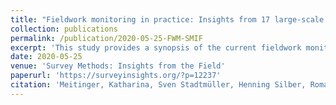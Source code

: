 ```yaml
---
title: "Fieldwork monitoring in practice: Insights from 17 large-scale social science surveys in Germany (peer-reviewed journal article)"
collection: publications
permalink: /publication/2020-05-25-FWM-SMIF
excerpt: 'This study provides a synopsis of the current fieldwork monitoring practices of large-scale surveys in Germany. Based on the results of a standardized questionnaire, the study summarizes fieldwork monitoring indicators used and fieldwork measures carried out by 17 large-scale social sciences surveys in Germany. Our descriptive results reveal that a common set of fieldwork indicators and measures exist on which the studied surveys rely. However, it also uncovers the need for additional design-specific indicators. Finally, it underlines the importance of a close cooperation between survey representatives and fieldwork agencies to optimize processes in fieldwork monitoring in the German survey context. The article concludes with implications for fieldwork practice.'
date: 2020-05-25
venue: 'Survey Methods: Insights from the Field'
paperurl: 'https://surveyinsights.org/?p=12237'
citation: 'Meitinger, Katharina, Sven Stadtmüller, Henning Silber, Roman Auriga, Michael Bergmann, Michael Blohm, Manuela Blumenberg, Pablo Christmann, Barbara Felderer, Corinna Frodermann, Florian Griese, Tobias Gummer, Achim Koch, Anita Kottwitz, Kristina Krell, Ulrich Krieger, Elisabeth Liebau, Silke Martin, Andre Müller-Kuller, Beatrice Rammstedt, Ines Schaurer, Annette Scherpenzeel, Claudia Schmiedeberg, Tobias Schmidt, Christian Schnaudt, Sascha Verhoeven and Anouk Zabal (2020). &quot;Fieldwork monitoring in practice: Insights from 17 large-scale social science surveys in Germany.&quot; <i>Survey Methods: Insights from the Field</i>. Retrieved from https://surveyinsights.org/?p=12237.'
---
```

